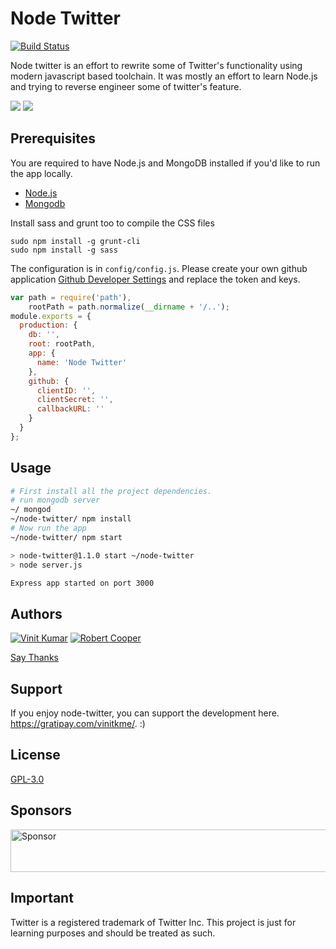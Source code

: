 # Node Twitter

[![Build Status](https://travis-ci.org/vinitkumar/node-twitter.svg?branch=master)](https://travis-ci.org/vinitkumar/node-twitter)

Node twitter is an effort to rewrite some of Twitter's functionality using modern
javascript based toolchain. It was mostly an effort to learn Node.js and trying to reverse
engineer some of twitter's feature.

<img src="https://cldup.com/smoNHY-9mI.png">
<img src="https://cldup.com/oEa3EIGhyJ.png">

## Prerequisites

You are required to have Node.js and MongoDB installed if you'd like to run the app locally.

- [Node.js](http://nodejs.org)
- [Mongodb](http://docs.mongodb.org/manual/installation/)

Install sass and grunt too to compile the CSS files

```
sudo npm install -g grunt-cli
sudo npm install -g sass

```

The configuration is in `config/config.js`. Please create your own
github application [Github Developer Settings](https://github.com/settings/applications) and replace the token and keys.

```js
var path = require('path'),
    rootPath = path.normalize(__dirname + '/..');
module.exports = {
  production: {
    db: '',
    root: rootPath,
    app: {
      name: 'Node Twitter'
    },
    github: {
      clientID: '',
      clientSecret: '',
      callbackURL: ''
    }
  }
};
```

## Usage

```sh
# First install all the project dependencies.
# run mongodb server
~/ mongod
~/node-twitter/ npm install
# Now run the app
~/node-twitter/ npm start

> node-twitter@1.1.0 start ~/node-twitter
> node server.js

Express app started on port 3000
```

## Authors

[![Vinit Kumar](https://avatars0.githubusercontent.com/u/537678?v=3&s=144)](https://vinitkumar.me)
[![Robert Cooper](https://avatars0.githubusercontent.com/u/16786990?v=3&s=144)](http://www.robertcooper.me/)

[Say Thanks](https://saythanks.io/to/vinitkumar)

## Support
If you enjoy node-twitter, you can support the development here. https://gratipay.com/vinitkme/. :)

## License
[GPL-3.0](https://github.com/vinitkumar/node-twitter/blob/master/License)

## Sponsors
<a target='_blank' rel='nofollow' href='https://app.codesponsor.io/link/uyhQ2YHmpDTZbNRraFXJEvTa/vinitkumar/node-twitter'><img alt='Sponsor' width='888' height='68' src='https://app.codesponsor.io/embed/uyhQ2YHmpDTZbNRraFXJEvTa/vinitkumar/node-twitter.svg' /></a>

## Important

Twitter is a registered trademark of Twitter Inc. This project is just for learning purposes and should be treated as such.

